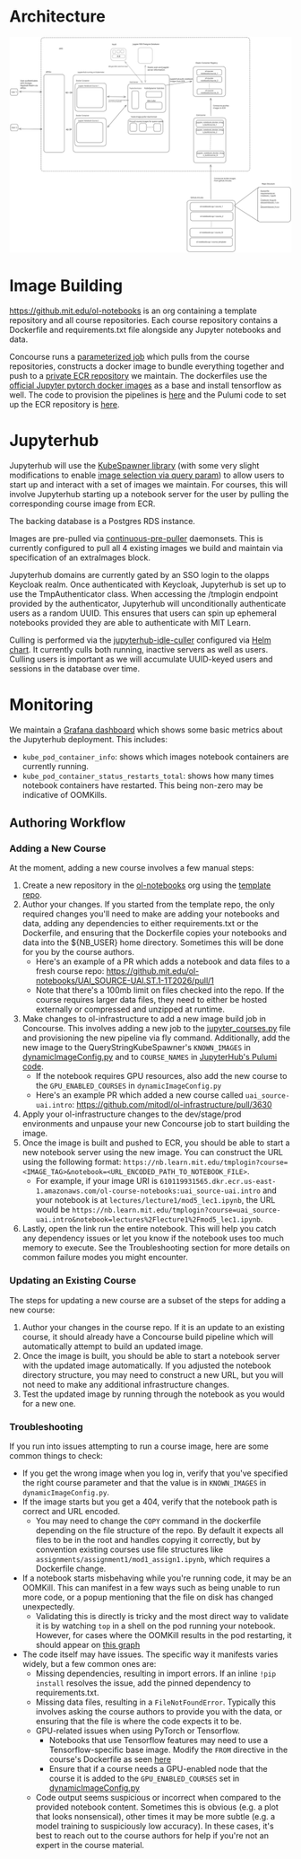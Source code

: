 # Architecture
![Jupyterhub Architectural Diagram](jupyterhub_box_diagram.svg)

# Image Building
https://github.mit.edu/ol-notebooks is an org containing a template repository and all course repositories. Each course repository contains a Dockerfile and requirements.txt file alongside any Jupyter notebooks and data.

Concourse runs a [parameterized job](https://cicd.odl.mit.edu/?search=team%3A%22infrastructure%22%20group%3A%22jupyter_notebook_docker_image_build%22) which pulls from the course repositories, constructs a docker image to bundle everything together and push to a [private ECR repository](https://us-east-1.console.aws.amazon.com/ecr/repositories/private/610119931565/ol-course-notebooks?region=us-east-1) we maintain. The dockerfiles use the [official Jupyter pytorch docker images](https://jupyter-docker-stacks.readthedocs.io/en/latest/using/selecting.html#jupyter-pytorch-notebook) as a base and install tensorflow as well. The code to provision the pipelines is [here](https://github.com/mitodl/ol-infrastructure/blob/81983ea7116cd2f63a8c46e0c56536a9247b6f8e/src/ol_concourse/pipelines/container_images/jupyter_courses.py) and the Pulumi code to set up the ECR repository is [here](https://github.com/mitodl/ol-infrastructure/blob/81983ea7116cd2f63a8c46e0c56536a9247b6f8e/src/ol_infrastructure/infrastructure/aws/ecr/__main__.py).

# Jupyterhub

Jupyterhub will use the [KubeSpawner library](https://github.com/jupyterhub/kubespawner) (with some very slight modifications to enable [image selection via query param](https://github.com/mitodl/ol-infrastructure/blob/81983ea7116cd2f63a8c46e0c56536a9247b6f8e/src/ol_infrastructure/applications/jupyterhub/dynamicImageConfig.py)) to allow users to start up and interact with a set of images we maintain. For courses, this will involve Jupyterhub starting up a notebook server for the user by pulling the corresponding course image from ECR.

The backing database is a Postgres RDS instance.

Images are pre-pulled via [continuous-pre-puller](https://z2jh.jupyter.org/en/stable/administrator/optimization.html#pulling-images-before-users-arrive) daemonsets. This is currently configured to pull all 4 existing images we build and maintain via specification of an extraImages block.

Jupyterhub domains are currently gated by an SSO login to the olapps Keycloak realm. Once authenticated with Keycloak, Jupyterhub is set up to use the TmpAuthenticator class. When accessing the /tmplogin endpoint provided by the authenticator, Jupyterhub will unconditionally authenticate users as a random UUID. This ensures that users can spin up ephemeral notebooks provided they are able to authenticate with MIT Learn.

Culling is performed via the [jupyterhub-idle-culler](https://github.com/jupyterhub/jupyterhub-idle-culler) configured via [Helm chart](https://z2jh.jupyter.org/en/latest/resources/reference.html#cull). It currently culls both running, inactive servers as well as users. Culling users is important as we will accumulate UUID-keyed users and sessions in the database over time.

# Monitoring

We maintain a [Grafana dashboard](https://mitolproduction.grafana.net/d/ds6qvrm/jupyter-notebooks) which shows some basic metrics about the Jupyterhub deployment. This includes:

- `kube_pod_container_info`: shows which images notebook containers are currently running.
- `kube_pod_container_status_restarts_total`: shows how many times notebook containers have restarted. This being non-zero may be indicative of OOMKills.

## Authoring Workflow

### Adding a New Course
At the moment, adding a new course involves a few manual steps:

1. Create a new repository in the [ol-notebooks](https://github.mit.edu/ol-notebooks) org using the [template repo](https://github.mit.edu/ol-notebooks/ol-notebook-repo-template).
2. Author your changes. If you started from the template repo, the only required changes you'll need to make are adding your notebooks and data, adding any dependencies to either requirements.txt or the Dockerfile, and ensuring that the Dockerfile copies your notebooks and data into the ${NB_USER} home directory. Sometimes this will be done for you by the course authors.
    - Here's an example of a PR which adds a notebook and data files to a fresh course repo: https://github.mit.edu/ol-notebooks/UAI_SOURCE-UAI.ST.1-1T2026/pull/1
    - Note that there's a 100mb limit on files checked into the repo. If the course requires larger data files, they need to either be hosted externally or compressed and unzipped at runtime.
3. Make changes to ol-infrastructure to add a new image build job in Concourse. This involves adding a new job to the [jupyter_courses.py](https://github.com/mitodl/ol-infrastructure/blob/81983ea7116cd2f63a8c46e0c56536a9247b6f8e/src/ol_concourse/pipelines/container_images/jupyter_courses.py) file and provisioning the new pipeline via fly command. Additionally, add the new image to the QueryStringKubeSpawner's `KNOWN_IMAGES` in [dynamicImageConfig.py](https://github.com/mitodl/ol-infrastructure/blob/81983ea7116cd2f63a8c46e0c56536a9247b6f8e/src/ol_infrastructure/applications/jupyterhub/dynamicImageConfig.py) and to `COURSE_NAMES` in [JupyterHub's Pulumi code](https://github.com/mitodl/ol-infrastructure/blob/81983ea7116cd2f63a8c46e0c56536a9247b6f8e/src/ol_infrastructure/applications/jupyterhub/__main__.py).
    - If the notebook requires GPU resources, also add the new course to the `GPU_ENABLED_COURSES` in `dynamicImageConfig.py`
    - Here's an example PR which added a new course called `uai_source-uai.intro`: https://github.com/mitodl/ol-infrastructure/pull/3630
4. Apply your ol-infrastructure changes to the dev/stage/prod environments and unpause your new Concourse job to start building the image.
5. Once the image is built and pushed to ECR, you should be able to start a new notebook server using the new image. You can construct the URL using the following format: `https://nb.learn.mit.edu/tmplogin?course=<IMAGE_TAG>&notebook=<URL_ENCODED_PATH_TO_NOTEBOOK_FILE>`.
    - For example, if your image URI is `610119931565.dkr.ecr.us-east-1.amazonaws.com/ol-course-notebooks:uai_source-uai.intro` and your notebook is at `lectures/lecture1/mod5_lec1.ipynb`, the URL would be `https://nb.learn.mit.edu/tmplogin?course=uai_source-uai.intro&notebook=lectures%2Flecture1%2Fmod5_lec1.ipynb`.
6. Lastly, open the link run the entire notebook. This will help you catch any dependency issues or let you know if the notebook uses too much memory to execute. See the Troubleshooting section for more details on common failure modes you might encounter.

### Updating an Existing Course
The steps for updating a new course are a subset of the steps for adding a new course:

1. Author your changes in the course repo. If it is an update to an existing course, it should already have a Concourse build pipeline which will automatically attempt to build an updated image.
2. Once the image is built, you should be able to start a notebook server with the updated image automatically. If you adjusted the notebook directory structure, you may need to construct a new URL, but you will not need to make any additional infrastructure changes.
3. Test the updated image by running through the notebook as you would for a new one.

### Troubleshooting
If you run into issues attempting to run a course image, here are some common things to check:

- If you get the wrong image when you log in, verify that you've specified the right course parameter and that the value is in `KNOWN_IMAGES` in `dynamicImageConfig.py`.
- If the image starts but you get a 404, verify that the notebook path is correct and URL encoded.
  - You may need to change the `COPY` command in the dockerfile depending on the file structure of the repo. By default it expects all files to be in the root and handles copying it correctly, but by convention existing courses use file structures like `assignments/assignment1/mod1_assign1.ipynb`, which requires a Dockerfile change.
- If a notebook starts misbehaving while you're running code, it may be an OOMKill. This can manifest in a few ways such as being unable to run more code, or a popup mentioning that the file on disk has changed unexpectedly.
  - Validating this is directly is tricky and the most direct way to validate it is by watching `top` in a shell on the pod running your notebook. However, for cases where the OOMKill results in the pod restarting, it should appear on [this graph](https://mitolproduction.grafana.net/d/ds6qvrm/jupyter-notebooks?orgId=1&from=now-6h&to=now&timezone=browser&viewPanel=panel-2) 
- The code itself may have issues. The specific way it manifests varies widely, but a few common ones are:
  - Missing dependencies, resulting in import errors. If an inline `!pip install` resolves the issue, add the pinned dependency to requirements.txt.
  - Missing data files, resulting in a `FileNotFoundError`. Typically this involves asking the course authors to provide you with the data, or ensuring that the file is where the code expects it to be.
  - GPU-related issues when using PyTorch or Tensorflow.
    - Notebooks that use Tensorflow features may need to use a Tensorflow-specific base image. Modify the `FROM` directive in the course's Dockerfile as seen [here](https://github.mit.edu/ol-notebooks/UAI_SOURCE-UAI.12-3T2025/commit/5e29f917408adc5899982607dbf06f85fb2b0530)
    - Ensure that if a course needs a GPU-enabled node that the course it is added to the `GPU_ENABLED_COURSES` set in [dynamicImageConfig.py](https://github.com/mitodl/ol-infrastructure/blob/main/src/ol_infrastructure/applications/jupyterhub/dynamicImageConfig.py#L49-L63)
  - Code output seems suspicious or incorrect when compared to the provided notebook content. Sometimes this is obvious (e.g. a plot that looks nonsensical), other times it may be more subtle (e.g. a model training to suspiciously low accuracy). In these cases, it's best to reach out to the course authors for help if you're not an expert in the course material.
